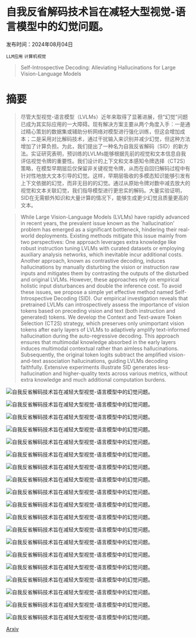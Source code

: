 # 自我反省解码技术旨在减轻大型视觉-语言模型中的幻觉问题。

发布时间：2024年08月04日

`LLM应用` `计算机视觉`

> Self-Introspective Decoding: Alleviating Hallucinations for Large Vision-Language Models

# 摘要

> 尽管大型视觉-语言模型（LVLMs）近年来取得了显著进展，但“幻觉”问题已成为其实际应用的一大障碍。现有解决方案主要从两个角度入手：一是通过精心策划的数据集或辅助分析网络对模型进行强化训练，但这会增加成本；二是采用对比解码技术，通过干扰输入来识别并减少幻觉，但这种方法增加了计算负担。为此，我们提出了一种名为自我反省解码（SID）的新方法。实证研究表明，预训练的LVLMs能够根据先前的视觉和文本信息自我评估视觉令牌的重要性。我们设计的上下文和文本感知令牌选择（CT2S）策略，在模型早期层后仅保留非关键视觉令牌，从而在自回归解码过程中有针对性地放大文本引导的幻觉。这样，早期层吸收的多模态知识能够引发有上下文依据的幻觉，而非无目的的幻觉。通过从原始令牌对数中减去放大的视觉和文本关联幻觉，我们指导模型进行更忠实的解码。大量实验证明，SID在无需额外知识和大量计算的情况下，能够生成更少幻觉且质量更高的文本。

> While Large Vision-Language Models (LVLMs) have rapidly advanced in recent years, the prevalent issue known as the `hallucination' problem has emerged as a significant bottleneck, hindering their real-world deployments. Existing methods mitigate this issue mainly from two perspectives: One approach leverages extra knowledge like robust instruction tuning LVLMs with curated datasets or employing auxiliary analysis networks, which inevitable incur additional costs. Another approach, known as contrastive decoding, induces hallucinations by manually disturbing the vision or instruction raw inputs and mitigates them by contrasting the outputs of the disturbed and original LVLMs. However, these approaches rely on empirical holistic input disturbances and double the inference cost. To avoid these issues, we propose a simple yet effective method named Self-Introspective Decoding (SID). Our empirical investigation reveals that pretrained LVLMs can introspectively assess the importance of vision tokens based on preceding vision and text (both instruction and generated) tokens. We develop the Context and Text-aware Token Selection (CT2S) strategy, which preserves only unimportant vision tokens after early layers of LVLMs to adaptively amplify text-informed hallucination during the auto-regressive decoding. This approach ensures that multimodal knowledge absorbed in the early layers induces multimodal contextual rather than aimless hallucinations. Subsequently, the original token logits subtract the amplified vision-and-text association hallucinations, guiding LVLMs decoding faithfully. Extensive experiments illustrate SID generates less-hallucination and higher-quality texts across various metrics, without extra knowledge and much additional computation burdens.

![自我反省解码技术旨在减轻大型视觉-语言模型中的幻觉问题。](../../..//opt/data/Projects/HuggingArxiv/paper_images/2408.02032/x1.png)

![自我反省解码技术旨在减轻大型视觉-语言模型中的幻觉问题。](../../..//opt/data/Projects/HuggingArxiv/paper_images/2408.02032/x2.png)

![自我反省解码技术旨在减轻大型视觉-语言模型中的幻觉问题。](../../..//opt/data/Projects/HuggingArxiv/paper_images/2408.02032/x3.png)

![自我反省解码技术旨在减轻大型视觉-语言模型中的幻觉问题。](../../..//opt/data/Projects/HuggingArxiv/paper_images/2408.02032/x4.png)

![自我反省解码技术旨在减轻大型视觉-语言模型中的幻觉问题。](../../..//opt/data/Projects/HuggingArxiv/paper_images/2408.02032/x5.png)

![自我反省解码技术旨在减轻大型视觉-语言模型中的幻觉问题。](../../..//opt/data/Projects/HuggingArxiv/paper_images/2408.02032/msgreedy.png)

![自我反省解码技术旨在减轻大型视觉-语言模型中的幻觉问题。](../../..//opt/data/Projects/HuggingArxiv/paper_images/2408.02032/mssampling.png)

![自我反省解码技术旨在减轻大型视觉-语言模型中的幻觉问题。](../../..//opt/data/Projects/HuggingArxiv/paper_images/2408.02032/add-greedy.png)

![自我反省解码技术旨在减轻大型视觉-语言模型中的幻觉问题。](../../..//opt/data/Projects/HuggingArxiv/paper_images/2408.02032/add-sampling.png)

![自我反省解码技术旨在减轻大型视觉-语言模型中的幻觉问题。](../../..//opt/data/Projects/HuggingArxiv/paper_images/2408.02032/x6.png)

![自我反省解码技术旨在减轻大型视觉-语言模型中的幻觉问题。](../../..//opt/data/Projects/HuggingArxiv/paper_images/2408.02032/alpha.png)

![自我反省解码技术旨在减轻大型视觉-语言模型中的幻觉问题。](../../..//opt/data/Projects/HuggingArxiv/paper_images/2408.02032/beta.png)

![自我反省解码技术旨在减轻大型视觉-语言模型中的幻觉问题。](../../..//opt/data/Projects/HuggingArxiv/paper_images/2408.02032/others.png)

![自我反省解码技术旨在减轻大型视觉-语言模型中的幻觉问题。](../../..//opt/data/Projects/HuggingArxiv/paper_images/2408.02032/x7.png)

![自我反省解码技术旨在减轻大型视觉-语言模型中的幻觉问题。](../../..//opt/data/Projects/HuggingArxiv/paper_images/2408.02032/x8.png)

![自我反省解码技术旨在减轻大型视觉-语言模型中的幻觉问题。](../../..//opt/data/Projects/HuggingArxiv/paper_images/2408.02032/x9.png)

![自我反省解码技术旨在减轻大型视觉-语言模型中的幻觉问题。](../../..//opt/data/Projects/HuggingArxiv/paper_images/2408.02032/x10.png)

![自我反省解码技术旨在减轻大型视觉-语言模型中的幻觉问题。](../../..//opt/data/Projects/HuggingArxiv/paper_images/2408.02032/x11.png)

![自我反省解码技术旨在减轻大型视觉-语言模型中的幻觉问题。](../../..//opt/data/Projects/HuggingArxiv/paper_images/2408.02032/x12.png)

[Arxiv](https://arxiv.org/abs/2408.02032)